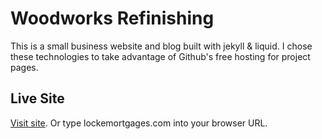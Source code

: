 # Woodworks Refinishing

This is a small business website and blog built with jekyll & liquid. I chose these technologies to take advantage of Github's free hosting for project pages.

## Live Site

[Visit site](http://lockemortgages.com/). Or type lockemortgages.com into your browser URL.
